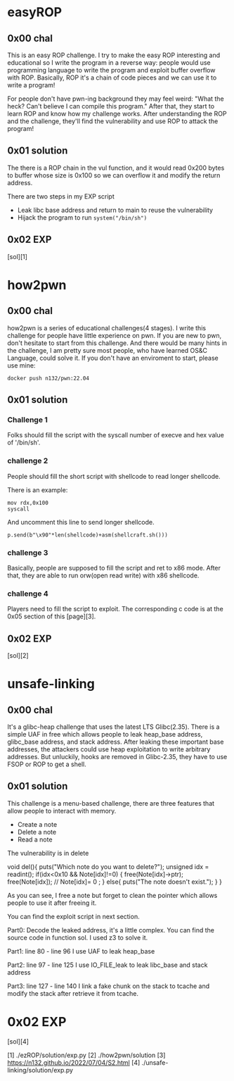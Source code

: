 # easyROP

## 0x00 chal

This is an easy ROP challenge. I try to make the easy ROP interesting and educational so I write the program in a reverse way: people would use programming language to write the program  and exploit buffer overflow with ROP. Basically, ROP it's a chain of code pieces and we can use it to write a program!

For people don't have pwn-ing background they may feel weird: "What the heck? Can't believe I can compile this program." After that, they start to learn ROP and know how my challenge works. After understanding the ROP and the challenge, they'll find the vulnerability and use ROP to attack the program!

## 0x01 solution

The there is a ROP chain in the vul function, and it would read 0x200 bytes to buffer whose size is 0x100 so we can overflow it and modify the return address. 

There are two steps in my EXP script
- Leak libc base address and return to main to reuse the vulnerability
- Hijack the program to run `system("/bin/sh")`


## 0x02 EXP

[sol][1]

# how2pwn

## 0x00 chal
how2pwn is a series of educational challenges(4 stages). I write this challenge for people have little experience on pwn. If you are new to pwn, don't hesitate to start from this challenge. And there would be many hints in the challenge, I am pretty sure most people, who have learned OS&C Language, could solve it. If you don't have an enviroment to start, please use mine:

`docker push n132/pwn:22.04`

## 0x01 solution

### Challenge 1

Folks should fill the script with the syscall number of execve and hex value of '/bin/sh'.

### challenge 2

People should fill the short script with shellcode to read longer shellcode.

There is an example:
```
mov rdx,0x100
syscall
```

And uncomment this line to send longer shellcode.

`p.send(b"\x90"*len(shellcode)+asm(shellcraft.sh()))`

### challenge 3

Basically, people are supposed to fill the script and ret to x86 mode. After that, they are able to run orw(open read write) with x86 shellcode.


### challenge 4

Players need to fill the script to exploit. The corresponding c code is at the 0x05 section of this [page][3].


## 0x02 EXP

[sol][2]

# unsafe-linking

## 0x00 chal
It's a glibc-heap challenge that uses the latest LTS Glibc(2.35). There is a simple UAF in free which allows people to leak heap_base address, glibc_base address, and stack address. After leaking these important base addresses, the attackers could use heap exploitation to write arbitrary addresses. But unluckily, hooks are removed in Glibc-2.35, they have to use FSOP or ROP to get a shell.

## 0x01 solution

This challenge is a menu-based challenge, there are three features that allow people to interact with memory.

- Create a note
- Delete a note
- Read a note

The vulnerability is in delete

void del(){
    puts("Which note do you want to delete?");
    unsigned idx = readint();
    if(idx<0x10 && Note[idx]!=0)
    {
        free(Note[idx]->ptr);
        free(Note[idx]);
        // Note[idx]= 0 ; 
    }
    else{
        puts("The note doesn't exist.");
    }
}

As you can see, I free a note but forget to clean the pointer which allows people to use it after freeing it.

You can find the exploit script in next section.

Part0: Decode the leaked address, it's a little complex. You can find the source code in function sol. I used z3 to solve it.

Part1: line 80 - line 96 I use UAF to leak heap_base

Part2: line 97 - line 125 I use IO_FILE_leak to leak libc_base and stack address

Part3: line 127 - line 140 I link a fake chunk on the stack to tcache and modify the stack after retrieve it from tcache.

# 0x02 EXP

[sol][4]



[1] ./ezROP/solution/exp.py
[2] ./how2pwn/solution
[3] https://n132.github.io/2022/07/04/S2.html
[4] ./unsafe-linking/solution/exp.py